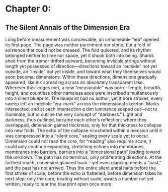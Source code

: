 
# Chapter 0: 
**The Silent Annals of the Dimension Era**
---
Long before measurement was conceivable, an unnameable “era” opened its first page. The page was neither parchment nor stone, but a fold of existence that could not be creased. The fold quivered, and its rhythm belonged neither to time nor space, yet it shook both into being. Shards shed from the tremor drifted outward, becoming invisible strings without length yet possessed of direction—directions toward an “outside” not yet outside, an “inside” not yet inside, and toward what they themselves would soon become: dimensions. Within these directions, dimensions gradually appeared, like ink spreading across an absolutely transparent lake. Wherever their edges met, a new “measurable” was born—length, breadth, height, and countless other nameless axes were inscribed simultaneously into a silent blueprint. The blueprint had no author, yet it bore strokes; every sweep left an indelible “era-mark” across the dimensional skeleton. Marks intersected, and at each intersection a dim luminance seeped out—not to illuminate, but to outline the very concept of “darkness.” Light and darkness, thus outlined, became each other’s reflection; where they overlapped, dimension gained thickness, only for that thickness to collapse into new folds. The echo of the collapse ricocheted within dimension until it was compressed into a “silent core,” sealing every scale yet to occur. Dimension could not read the core, for “reading” also requires scale; it could only continue expanding, stretching echoes into membranes, membranes into barriers, barriers into a “dimensional path” leading toward the unknown. The path has no terminus, only proliferating directions. At the farthest reach, dimension glanced back—yet even glancing needs a “past,” and the past has not arrived. Thus the entire silent annal halts before the first stroke of scale, before the echo is flattened, before dimension takes its next step; only the core, beating without scale, awaits a number not yet written, ready to tear the blueprint open once more.
